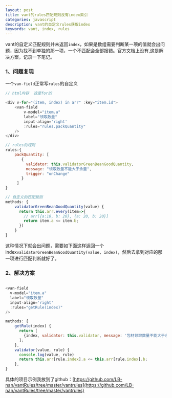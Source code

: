 ```yaml
---
layout: post
title: vant的rules匹配规则没有index索引
categories: javascript
description: vant的自定义rules获取index
keywords: vant, index, rules
---
```


vant的自定义匹配规则并未返回`index`，如果是数组需要判断某一项的值就会出问题，因为找不到单独的那一项，一个不匹配会全部报错。官方文档上没有,这是解决方案，记录一下笔记。

### 1、问题复现
一个`van-field`正常写`rules`的自定义

```js
// html内容  这是for的

<div v-for="(item, index) in arr" :key="item.id">
	<van-field
		v-model="item.a"
		label="领取数量"
		input-align='right'
		:rules="rules.packQuantity"
	/> 
</div>

// rules的规则
rules:{
	packQuantity: [
	   {
	     validator: this.validatorGreenBeanGoodQuantity,
	     message: "领取数量不能大于余量",
	     trigger: "onChange"
	   }
	 ]
}

// 自定义的匹配规则
methods: {
	validatorGreenBeanGoodQuantity(value) {
	  return this.arr.every(item=>{
	  	// arr[{a:10, b: 20}, {a: 20, b: 20}]
	    return item.a <= item.b;
	  })
	}
}
```

这种情况下就会出问题，需要如下面这样返回一个index`validatorGreenBeanGoodQuantity(value, index)`，然后去拿到对应的那一项进行匹配判断就好了。

### 2、解决方案

```js

<van-field
  v-model="item.a"
  label="领取数量"
  input-align='right'
  :rules="getRule(index)"
/>

methods: {
    getRule(index) {
      return [
        {index, validator: this.validator, message: '包材领取数量不能大于余量', trigger: 'onChange'}
      ];
    },
    validator(value, rule) {
      console.log(value, rule)
      return this.arr[rule.index].a <= this.arr[rule.index].b;
    },
}
```

具体的项目示例我放到了github：[https://github.com/LB-nan/vantRules/tree/master/vantrules](https://github.com/LB-nan/vantRules/tree/master/vantrules)

